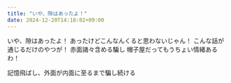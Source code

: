 ```yaml
---
title: "いや、隙はあったよ！"
date: 2024-12-20T14:18:02+09:00
---
```

いや、隙はあったよ！
あったけどこんなんくると思わないじゃん！
こんな話が通じるだけのやつが！
赤面諸々含める騙し
帽子屋だってもうちょい情緒あるわ！

記憶飛ばし、外面が内面に至るまで騙し続ける
